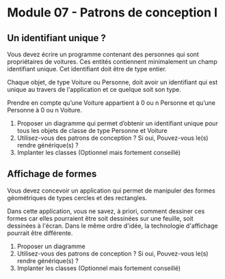 # Module 07 - Patrons de conception I

## Un identifiant unique ?

Vous devez écrire un programme contenant des personnes qui sont propriétaires de voitures. Ces entités contiennent minimalement un champ identifiant unique. Cet identifiant doit être de type entier.

Chaque objet, de type Voiture ou Personne, doit avoir un identifiant qui est unique au travers de l'application et ce quelque soit son type.

Prendre en compte qu’une Voiture appartient à 0 ou n Personne et qu’une Personne à 0 ou n Voiture.

1. Proposer un diagramme qui permet d’obtenir un identifiant unique pour tous les objets de classe de type Personne et Voiture
2. Utilisez-vous des patrons de conception ? Si oui, Pouvez-vous le(s) rendre générique(s) ?
3. Implanter les classes (Optionnel mais fortement conseillé)

## Affichage de formes

Vous devez concevoir un application qui permet de manipuler des formes géométriques de types cercles et des rectangles.

Dans cette application, vous ne savez, à priori, comment dessiner ces formes car elles pourraient être soit dessinées sur une feuille, soit dessinées à l'écran. Dans le même ordre d'idée, la technologie d'affichage pourrait être différente.

1. Proposer un diagramme
2. Utilisez-vous des patrons de conception ? Si oui, Pouvez-vous le(s) rendre générique(s) ?
3. Implanter les classes (Optionnel mais fortement conseillé)

